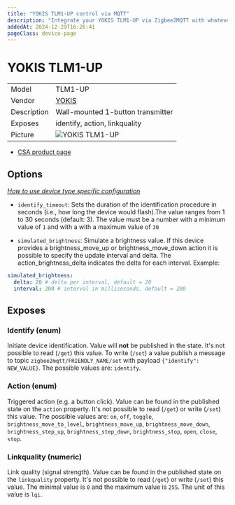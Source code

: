 ```yaml
---
title: "YOKIS TLM1-UP control via MQTT"
description: "Integrate your YOKIS TLM1-UP via Zigbee2MQTT with whatever smart home infrastructure you are using without the vendor's bridge or gateway."
addedAt: 2024-12-29T16:26:41
pageClass: device-page
---
```


<!-- !!!! -->
<!-- ATTENTION: This file is auto-generated through docgen! -->
<!-- You can only edit the "Notes"-Section between the two comment lines "Notes BEGIN" and "Notes END". -->
<!-- Do not use h1 or h2 heading within "## Notes"-Section. -->
<!-- !!!! -->

# YOKIS TLM1-UP

|     |     |
|-----|-----|
| Model | TLM1-UP  |
| Vendor  | [YOKIS](/supported-devices/#v=YOKIS)  |
| Description | Wall-mounted 1-button transmitter |
| Exposes | identify, action, linkquality |
| Picture | ![YOKIS TLM1-UP](https://www.zigbee2mqtt.io/images/devices/TLM1-UP.png) |


<!-- Notes BEGIN: You can edit here. Add "## Notes" headline if not already present. -->
- [CSA product page](https://csa-iot.org/csa_product/tlm1t503-up/)
<!-- Notes END: Do not edit below this line -->



## Options
*[How to use device type specific configuration](../guide/configuration/devices-groups.md#specific-device-options)*

* `identify_timeout`: Sets the duration of the identification procedure in seconds (i.e., how long the device would flash).The value ranges from 1 to 30 seconds (default: 3). The value must be a number with a minimum value of `1` and with a with a maximum value of `30`

* `simulated_brightness`: Simulate a brightness value. If this device provides a brightness_move_up or brightness_move_down action it is possible to specify the update interval and delta. The action_brightness_delta indicates the delta for each interval. Example:
```yaml
simulated_brightness:
  delta: 20 # delta per interval, default = 20
  interval: 200 # interval in milliseconds, default = 200
```


## Exposes

### Identify (enum)
Initiate device identification.
Value will **not** be published in the state.
It's not possible to read (`/get`) this value.
To write (`/set`) a value publish a message to topic `zigbee2mqtt/FRIENDLY_NAME/set` with payload `{"identify": NEW_VALUE}`.
The possible values are: `identify`.

### Action (enum)
Triggered action (e.g. a button click).
Value can be found in the published state on the `action` property.
It's not possible to read (`/get`) or write (`/set`) this value.
The possible values are: `on`, `off`, `toggle`, `brightness_move_to_level`, `brightness_move_up`, `brightness_move_down`, `brightness_step_up`, `brightness_step_down`, `brightness_stop`, `open`, `close`, `stop`.

### Linkquality (numeric)
Link quality (signal strength).
Value can be found in the published state on the `linkquality` property.
It's not possible to read (`/get`) or write (`/set`) this value.
The minimal value is `0` and the maximum value is `255`.
The unit of this value is `lqi`.

